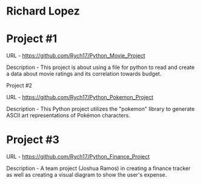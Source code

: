 # Richard Lopez
# Project #1

URL - https://github.com/Rych17/Python_Movie_Project


Description - This project is about using a file for python to read and create a data about movie ratings and its correlation towards budget.

Project #2

URL - https://github.com/Rych17/Python_Pokemon_Project

Description - This Python project utilizes the "pokemon" library to generate ASCII art representations of Pokémon characters.

# Project #3

URL - https://github.com/Rych17/Python_Finance_Project

Description - A team project (Joshua Ramos) in creating a finance tracker as well as creating a visual diagram to show the user's expense.
